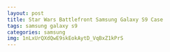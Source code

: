 ```yaml
---
layout: post
title: Star Wars Battlefront Samsung Galaxy S9 Case
tags: samsung galaxy s9
categories: samsung
img: 1nLxUrQXdQwE9skEokAytD_VqBxZ1kPrS
---
```


